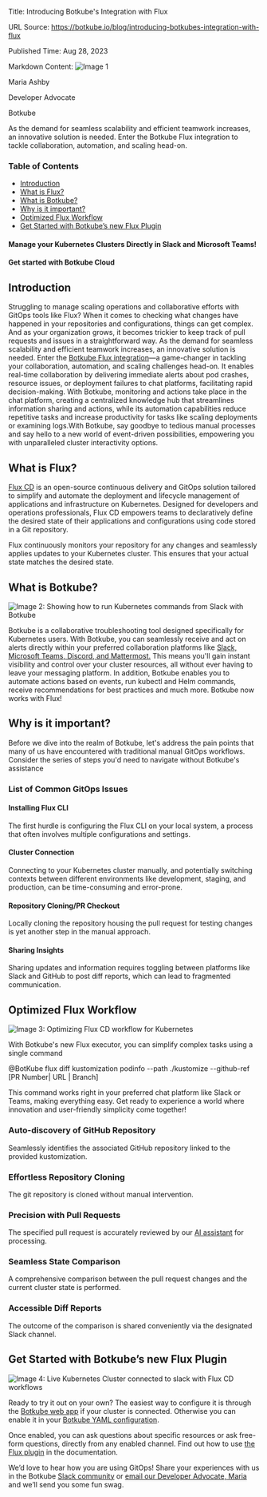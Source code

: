 Title: Introducing Botkube's Integration with Flux

URL Source: https://botkube.io/blog/introducing-botkubes-integration-with-flux

Published Time: Aug 28, 2023

Markdown Content:
![Image 1](https://assets-global.website-files.com/634fabb21508d6c9db9bc46f/6408ed63e5b48fed17e54625_SE6Pjp9PW9TaOwePHJXRaxaLQgYdT2HX_5PYASmvIx8.jpeg)

Maria Ashby

Developer Advocate

Botkube

As the demand for seamless scalability and efficient teamwork increases, an innovative solution is needed. Enter the Botkube Flux integration to tackle collaboration, automation, and scaling head-on.

### Table of Contents

*   [Introduction](#introduction)
*   [What is Flux?](#what-is-flux-)
*   [What is Botkube?](#what-is-botkube-)
*   [Why is it important?](#why-is-it-important-)
*   [Optimized Flux Workflow](#optimized-flux-workflow)
*   [Get Started with Botkube’s new Flux Plugin](#get-started-with-botkube-s-new-flux-plugin)

#### Manage your Kubernetes Clusters Directly in Slack and Microsoft Teams!

#### Get started with Botkube Cloud

Introduction
------------

Struggling to manage scaling operations and collaborative efforts with GitOps tools like Flux? When it comes to checking what changes have happened in your repositories and configurations, things can get complex. And as your organization grows, it becomes trickier to keep track of pull requests and issues in a straightforward way. As the demand for seamless scalability and efficient teamwork increases, an innovative solution is needed. Enter the [Botkube Flux integration](https://botkube.io/integration/botkube-flux-kubernetes-integration)—a game-changer in tackling your collaboration, automation, and scaling challenges head-on. It enables real-time collaboration by delivering immediate alerts about pod crashes, resource issues, or deployment failures to chat platforms, facilitating rapid decision-making. With Botkube, monitoring and actions take place in the chat platform, creating a centralized knowledge hub that streamlines information sharing and actions, while its automation capabilities reduce repetitive tasks and increase productivity for tasks like scaling deployments or examining logs.With Botkube, say goodbye to tedious manual processes and say hello to a new world of event-driven possibilities, empowering you with unparalleled cluster interactivity options.

What is Flux?
-------------

[Flux CD](https://fluxcd.io/) is an open-source continuous delivery and GitOps solution tailored to simplify and automate the deployment and lifecycle management of applications and infrastructure on Kubernetes. Designed for developers and operations professionals, Flux CD empowers teams to declaratively define the desired state of their applications and configurations using code stored in a Git repository.

Flux continuously monitors your repository for any changes and seamlessly applies updates to your Kubernetes cluster. This ensures that your actual state matches the desired state.

What is Botkube?
----------------

![Image 2: Showing how to run Kubernetes commands from Slack with Botkube](https://assets-global.website-files.com/634fabb21508d6c9db9bc46f/64b96a341b5ccb59ffb87637_act-on-events.gif)

Botkube is a collaborative troubleshooting tool designed specifically for Kubernetes users. With Botkube, you can seamlessly receive and act on alerts directly within your preferred collaboration platforms like [Slack, Microsoft Teams, Discord, and Mattermost.](https://botkube.io/integrations) This means you'll gain instant visibility and control over your cluster resources, all without ever having to leave your messaging platform. In addition, Botkube enables you to automate actions based on events, run kubectl and Helm commands, receive recommendations for best practices and much more. Botkube now works with Flux!

Why is it important?
--------------------

Before we dive into the realm of Botkube, let's address the pain points that many of us have encountered with traditional manual GitOps workflows. Consider the series of steps you'd need to navigate without Botkube's assistance

### List of Common GitOps Issues

#### Installing Flux CLI

The first hurdle is configuring the Flux CLI on your local system, a process that often involves multiple configurations and settings.

#### Cluster Connection

Connecting to your Kubernetes cluster manually, and potentially switching contexts between different environments like development, staging, and production, can be time-consuming and error-prone.

#### Repository Cloning/PR Checkout

Locally cloning the repository housing the pull request for testing changes is yet another step in the manual approach.

#### Sharing Insights

Sharing updates and information requires toggling between platforms like Slack and GitHub to post diff reports, which can lead to fragmented communication.

Optimized Flux Workflow
-----------------------

![Image 3: Optimizing Flux CD workflow for Kubernetes](https://assets-global.website-files.com/634fabb21508d6c9db9bc46f/64e694bca6bd600e8a7e88dd_flux-diff-1.gif)

With Botkube's new Flux executor, you can simplify complex tasks using a single command

@BotKube flux diff kustomization podinfo --path ./kustomize --github-ref [PR Number| URL | Branch]


This command works right in your preferred chat platform like Slack or Teams, making everything easy. Get ready to experience a world where innovation and user-friendly simplicity come together!

### Auto-discovery of GitHub Repository

Seamlessly identifies the associated GitHub repository linked to the provided kustomization.

### Effortless Repository Cloning

The git repository is cloned without manual intervention.

### Precision with Pull Requests

The specified pull request is accurately reviewed by our [AI assistant](https://botkube.io/integration/chatgpt-botkube-kubernetes-integration) for processing.

### Seamless State Comparison

A comprehensive comparison between the pull request changes and the current cluster state is performed.

### Accessible Diff Reports

The outcome of the comparison is shared conveniently via the designated Slack channel.

Get Started with Botkube’s new Flux Plugin
------------------------------------------

![Image 4: Live Kubernetes Cluster connected to slack with Flux CD workflows](https://assets-global.website-files.com/634fabb21508d6c9db9bc46f/64ecb79001bc7e01e2c88804_flux-interactivity.gif)

Ready to try it out on your own? The easiest way to configure it is through the [Botkube web app](https://app.botkube.io/) if your cluster is connected. Otherwise you can enable it in your [Botkube YAML configuration](https://docs.botkube.io/configuration/executor/flux).

Once enabled, you can ask questions about specific resources or ask free-form questions, directly from any enabled channel. Find out how to use [the Flux plugin](https://docs.botkube.io/usage/executor/flux) in the documentation.

We’d love to hear how you are using GitOps! Share your experiences with us in the Botkube [Slack community](https://join.botkube.io/) or [email our Developer Advocate, Maria](mailto:maria@kubeshop.io) and we’ll send you some fun swag.
